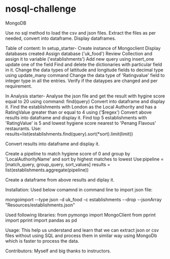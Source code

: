 # nosql-challenge
MongoDB

Use no sql method to load the csv and json files. 
Extract the files as per needed, convert into dataframe. 
Display dataframes. 





Table of content:
In setup_starter-
Create instance of Mongoclient
Display databases created
Assign database ('uk_food')
Review Collection and assign it to variable ('establishments')
Add new query using insert_one
update one of the field
Find and delete the dictionaries with particular field in it.
Change the data types of lattitude and longitude fields to decimal type using update_many command
Change the data type of 'Ratingvalue' field to integer type in all the entries. 
Verify if the dataypes are changed and per requirement.


In Analysis starter-
Analyse the json file and get the result with hygine score equal to 20 using command: find(query) 
Convert into dataframe and display it.
Find the establishments with London as the Local Authority and has a RatingValue greater than or equal to 4 using ('$regex')
Convert above results into dataframe and display it.
Find top 5 establishments with 'RatingValue' is 5 and lowest hygiene score nearest to 'Penang Flavous' restaurants.
  Use: results=list(establishments.find(query).sort(*sort).limit(limit))

Convert results into dataframe and display it.

Create a pipeline to match hygiene score of 0 and group by 'LocalAuthorityName' and sort by highest matches to lowest
Use:pipeline = [match_query, group_query, sort_values]
results = list(establishments.aggregate(pipeline))

Create a dataframe from above results and diplay it. 





Installation:
Used below comamnd in command line to import json file:

mongoimport --type json -d uk_food -c establishments --drop --jsonArray "Resources/establishments.json"

Used following libraries:
from pymongo import MongoClient
from pprint import pprint
import pandas as pd

Usage:
This help us understand and learn that we can extract json or csv files without using SQL and process them in similar way using MongoDb which is faster to process the data. 


Contributors:
Myself and big thanks to instructors.


